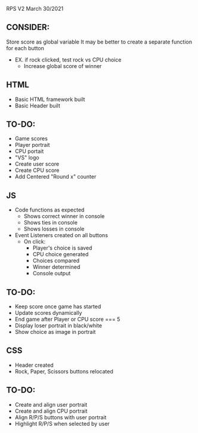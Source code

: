 RPS V2
March 30/2021

CONSIDER:
----------
Store score as global variable
It may be better to create a separate function for each button
- EX. if rock clicked, test rock vs CPU choice
    - Increase global score of winner

HTML
----------
- Basic HTML framework built
- Basic Header built

TO-DO:
----------
- Game scores
- Player portrait
- CPU portait
- "VS" logo
- Create user score
- Create CPU score
- Add Centered "Round x" counter

JS
----------
- Code functions as expected
    - Shows correct winner in console
    - Shows ties in console
    - Shows losses in console
- Event Listeners created on all buttons
    - On click:
        - Player's choice is saved
        - CPU choice generated
        - Choices compared
        - Winner determined
        - Console output

TO-DO:
----------
- Keep score once game has started
- Update scores dynamically
- End game after Player or CPU score === 5
- Display loser portrait in black/white
- Show choice as image in portrait

CSS
----------
- Header created
- Rock, Paper, Scissors buttons relocated

TO-DO:
----------
- Create and align user portrait
- Create and align CPU portrait
- Align R/P/S buttons with user portrait
- Highlight R/P/S when selected by user